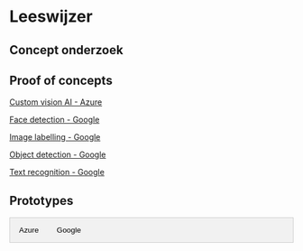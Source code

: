 # Leeswijzer

## Concept onderzoek

## Proof of concepts

[Custom vision AI - Azure][Onderzoek customAI.pdf]

[Face detection - Google][Face detection - Google.zip]

[Image labelling - Google][Image labelling - Google.zip]

[Object detection - Google][Object detection - Google.zip]

[Text recognition - Google][Text recognition - Google.zip]

## Prototypes 

<!-- Tab links -->
<div class="tab">
  <button class="tablinks" onclick="openCity(event, 'London')">Azure</button>
  <button class="tablinks" onclick="openCity(event, 'Paris')">Google</button>
</div>

<!-- Tab content -->
<div id="London" class="tabcontent">
  
| Naam service/Product | Platform Cloud Hosting | Onderzocht | Conclusie |
| :------------------: | :--------------------: | :--------: | :-------: |
|  Language Understanding | Microsoft Azure | ✅ | [Onderzoek Stagegesprek bot][link] <br> [Onderzoek internbot][link2] |
|  QnA Maker | Microsoft Azure | ✅ | [Veelgestelde vragen onderzoek][link2] |
|  Bot Framework SDK | Microsoft Azure | ✅ | [Bot Framework SDK - Azure][BotFramework SDK Microsoft Azure.zip] |
|  Anomaly Detector | Microsoft Azure | ✅ | 
|  Content Moderator | Microsoft Azure | 🚫 | 
|  Personalizer | Microsoft Azure | 🚫 |
|  Metrics Advisor | Microsoft Azure | 🚫 | 
|  Text analytics |Microsoft Azure | 🚫 |
|  Translator | Microsoft Azure | 🚫 | 
|  Insluitende lezer | Microsoft Azure | 🚫 |
|  Speech to Text |Microsoft Azure | 🚫 |
|  Text to Speech | Microsoft Azure | 🚫 |
|  Speech Translation | Microsoft Azure | 🚫 |
|  Speaker Recognition | Microsoft Azure | 🚫 |
|  Computer Vision | Microsoft Azure | ✅ | 
|  Custom Vision | Microsoft Azure | ✅ | [Onderzoek custom AI][Onderzoek customAI.pdf] |
|  Face Recognition | Microsoft Azure | 🚫 | 
|  Form Recognizer | Microsoft Azure | 🚫 | 
|  Video Indexer | Microsoft Azure | 🚫 | 
|  Face Detection | Google Cloud Firebase ML Kit | ✅ | 
|  Text Recognition | Google Cloud Firebase ML Kit | ✅ |
|  Diaglogflow | Google Cloud | ✅ | [Veel gestelde vragen onderzoek][link2]  |

</div>

<div id="Paris" class="tabcontent">
 
| Naam service/Product | Platform Cloud Hosting | Onderzocht | Conclusie |
| :------------------: | :--------------------: | :--------: | :-------: |
|  Language Understanding | Microsoft Azure | ✅ | [Onderzoek Stagegesprek bot][link] <br> [Onderzoek internbot][link2] |
|  QnA Maker | Microsoft Azure | ✅ | [Veelgestelde vragen onderzoek][link2] |
|  Bot Framework SDK | Microsoft Azure | ✅ | [Bot Framework SDK - Azure][BotFramework SDK Microsoft Azure.zip] |
|  Anomaly Detector | Microsoft Azure | ✅ | 
|  Content Moderator | Microsoft Azure | 🚫 | 
|  Personalizer | Microsoft Azure | 🚫 |
|  Metrics Advisor | Microsoft Azure | 🚫 | 
|  Text analytics |Microsoft Azure | 🚫 |
|  Translator | Microsoft Azure | 🚫 | 
|  Insluitende lezer | Microsoft Azure | 🚫 |
|  Speech to Text |Microsoft Azure | 🚫 |
|  Text to Speech | Microsoft Azure | 🚫 |
|  Speech Translation | Microsoft Azure | 🚫 |
|  Speaker Recognition | Microsoft Azure | 🚫 |
|  Computer Vision | Microsoft Azure | ✅ | 
|  Custom Vision | Microsoft Azure | ✅ | [Onderzoek custom AI][Onderzoek customAI.pdf] |
|  Face Recognition | Microsoft Azure | 🚫 | 
|  Form Recognizer | Microsoft Azure | 🚫 | 
|  Video Indexer | Microsoft Azure | 🚫 | 
|  Face Detection | Google Cloud Firebase ML Kit | ✅ | 
|  Text Recognition | Google Cloud Firebase ML Kit | ✅ |
|  Diaglogflow | Google Cloud | ✅ | [Veel gestelde vragen onderzoek][link2]  | 

</div>

<div id="Tokyo" class="tabcontent">
  
</div> 

<script>
function openCity(evt, cityName) {
  // Declare all variables
  var i, tabcontent, tablinks;

  // Get all elements with class="tabcontent" and hide them
  tabcontent = document.getElementsByClassName("tabcontent");
  for (i = 0; i < tabcontent.length; i++) {
    tabcontent[i].style.display = "none";
  }

  // Get all elements with class="tablinks" and remove the class "active"
  tablinks = document.getElementsByClassName("tablinks");
  for (i = 0; i < tablinks.length; i++) {
    tablinks[i].className = tablinks[i].className.replace(" active", "");
  }

  // Show the current tab, and add an "active" class to the button that opened the tab
  document.getElementById(cityName).style.display = "block";
  evt.currentTarget.className += " active";
} 
</script>

<style>
 /* Style the tab */
.tab {
  overflow: hidden;
  border: 1px solid #ccc;
  background-color: #f1f1f1;
}

/* Style the buttons that are used to open the tab content */
.tab button {
  background-color: inherit;
  float: left;
  border: none;
  outline: none;
  cursor: pointer;
  padding: 14px 16px;
  transition: 0.3s;
}

/* Change background color of buttons on hover */
.tab button:hover {
  background-color: #ddd;
}

/* Create an active/current tablink class */
.tab button.active {
  background-color: #ccc;
}

/* Style the tab content */
.tabcontent {
  display: none;
  padding: 6px 12px;
  border: 1px solid #ccc;
  border-top: none;
} 
</style>


[Schematische Cognitive Service.xlsx]:https://github.com/teundeclercq/Research-AI-services/files/5765295/Schematische.Cognitive.Service.xlsx
[Onderzoek customAI.pdf]:https://github.com/teundeclercq/Research-AI-services/files/5768963/Onderzoek.customAI.pdf
[Face detection - Google.zip]:https://github.com/teundeclercq/Research-AI-services/files/5769353/Face.detection.-.Google.zip
[Image labelling - Google.zip]:https://github.com/teundeclercq/Research-AI-services/files/5769356/Image.labelling.-.Google.zip
[Object detection - Google.zip]:https://github.com/teundeclercq/Research-AI-services/files/5769358/Object.detection.-.Google.zip
[Text recognition - Google.zip]:https://github.com/teundeclercq/Research-AI-services/files/5769359/Text.recognition.-.Google.zip
[BotFramework SDK Microsoft Azure.zip]:https://github.com/teundeclercq/Research-AI-services/files/5769467/BotFramework.SDK.Microsoft.Azure.zip


[Internbot.zip]:https://github.com/teundeclercq/Research-AI-services/files/5769471/Internbot.zip

[CV Checker.zip]:https://github.com/teundeclercq/Research-AI-services/files/5769469/CV.Checker.zip
